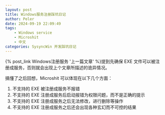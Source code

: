 ```yaml
---
layout: post
title: Windows服务注册踩坑日记
author: Peler
date: 2024-09-19 22:09:49
tags:
    - Windows service
    - Microshit
    - 中文
categories: SysyncWin 开发踩坑日记
---
```

{% post_link Windows注册服务 '上一篇文章' %}提到先确保 EXE 文件可以被注册成服务，否则就会出现上个文章所描述的诡异情况。

搞懂了之后回想，Microshit 可以体现在以下几个方面：

1. 不支持的 EXE 被注册成服务不报错
2. 不支持的 EXE 注册成服务后启动报错为权限问题，而不是正确的提示
3. 不支持的 EXE 注册成服务之后无法修改，进行删除等操作
4. 不支持的 EXE 注册成服务之后还会出现各种玄幻而不可控的结果